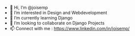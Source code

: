 - 👋 Hi, I’m @joisemp
- 👀 I’m interested in Design and Webdevelopment
- 🌱 I’m currently learning Django
- 💞️ I’m looking to collaborate on Django Projects
- 📫 Connect with me : https://www.linkedin.com/in/joisemp/
<!--
[![Anurag's GitHub stats](https://github-readme-stats.vercel.app/api?username=joisemp)](https://github.com/anuraghazra/github-readme-stats)


joisemp/joisemp is a ✨ special ✨ repository because its `README.md` (this file) appears on your GitHub profile.
You can click the Preview link to take a look at your changes.
--->
